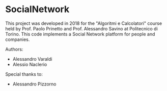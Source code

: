 # SocialNetwork
 This project was developed in 2018 for the "Algoritmi e Calcolatori" course held by Prof. Paolo Prinetto and Prof. Alessandro Savino at Politecnico di Torino. This code implements a Social Network platform for people and companies.

 Authors:

 - Alessandro Varaldi
 - Alessio Naclerio

 Special thanks to:

 - Alessandro Pizzorno
